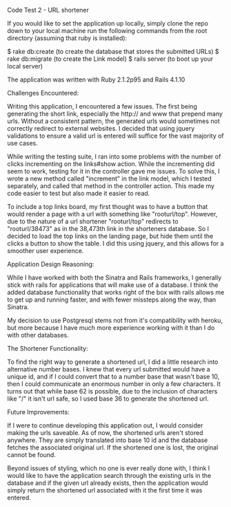 
Code Test 2 - URL shortener

If you would like to set the application up locally, simply clone the repo down to your local machine run the following commands from the root directory (assuming that ruby is installed):

$ rake db:create (to create the database that stores the submitted URLs)
$ rake db:migrate (to create the Link model)
$ rails server (to boot up your local server)

The application was written with Ruby 2.1.2p95 and Rails 4.1.10

Challenges Encountered: 

Writing this application, I encountered a few issues. The first being generating the short link, especially the http:// and www that prepend many urls. Without a consistent pattern, the generated urls would sometimes not correctly redirect to external websites. I decided that using jquery validations to ensure a valid url is entered will suffice for the vast majority of use cases. 

While writing the testing suite, I ran into some problems with the number of clicks incrementing on the links#show action.  While the incrementing did seem to work, testing for it in the controller gave me issues.  To solve this, I wrote a new method called "increment" in the link model, which I tested separately, and called that method in the controller action. This made my code easier to test but also made it easier to read.

To include a top links board, my first thought was to have a button that would render a page with a url with something like "rooturl/top". However, due to the nature of a url shortener "rooturl/top" redirects to "rooturl/38473" as in the 38,473th link in the shorteners database. So I decided to load the top links on the landing page, but hide them until the clicks a button to show the table.  I did this using jquery, and this allows for a smoother user experience.


Application Design Reasoning:

While I have worked with both the Sinatra and Rails frameworks, I generally stick with rails for applications that will make use of a database. I think the added database functionality that works right of the box with rails allows me to get up and running faster, and with fewer missteps along the way, than Sinatra. 

My decision to use Postgresql stems not from it's compatibility with heroku, but more because I have much more experience working with it than I do with other databases.


The Shortener Functionality:

To find the right way to generate a shortened url, I did a little research into alternative number bases.  I knew that every url submitted would have a unique id, and if I could convert that to a number base that wasn't base 10, then I could communicate an enormous number in only a few characters.  It turns out that while base 62 is possible, due to the inclusion of characters like "/" it isn't url safe, so I used base 36 to generate the shortened url.


Future Improvements:

If I were to continue developing this application out, I would consider making the urls saveable. As of now, the shortened urls aren't stored anywhere. They are simply translated into base 10 id and the database fetches the associated original url.  If the shortened one is lost, the original cannot be found.

Beyond issues of styling, which no one is ever really done with, I think I would like to have the application search through the existing urls in the database and if the given url already exists, then the application would simply return the shortened url associated with it the first time it was entered.

